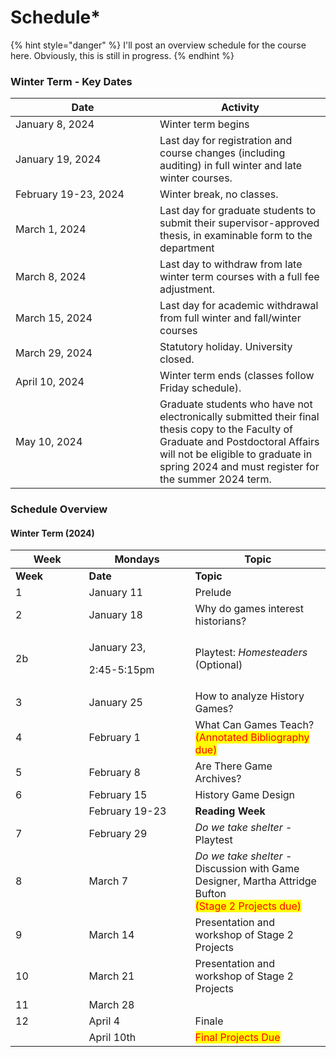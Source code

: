 # Schedule\*

{% hint style="danger" %}
I'll post an overview schedule for the course here. Obviously, this is still in progress.&#x20;
{% endhint %}

### Winter Term - Key Dates

<table><thead><tr><th width="215">Date</th><th>Activity</th></tr></thead><tbody><tr><td>January 8, 2024</td><td>Winter term begins</td></tr><tr><td>January 19, 2024 </td><td>Last day for registration and course changes (including auditing) in full winter and late winter courses.</td></tr><tr><td>February 19-23, 2024 </td><td>Winter break, no classes.</td></tr><tr><td>March 1, 2024 </td><td>Last day for graduate students to submit their supervisor-approved thesis, in examinable form to the department</td></tr><tr><td>March 8, 2024 </td><td>Last day to withdraw from late winter term courses with a full fee adjustment.</td></tr><tr><td>March 15, 2024 </td><td>Last day for academic withdrawal from full winter and fall/winter courses</td></tr><tr><td>March 29, 2024 </td><td>Statutory holiday. University closed.</td></tr><tr><td>April 10, 2024 </td><td>Winter term ends (classes follow Friday schedule).</td></tr><tr><td>May 10, 2024 </td><td>Graduate students who have not electronically submitted their final thesis copy to the Faculty of Graduate and Postdoctoral Affairs will not be eligible to graduate in spring 2024 and must register for the summer 2024 term.</td></tr></tbody></table>



### Schedule Overview

#### Winter Term (2024)

<table data-header-hidden><thead><tr><th width="101.59055118110237">Week</th><th width="154">Mondays</th><th>Topic</th></tr></thead><tbody><tr><td><strong>Week</strong></td><td><strong>Date</strong></td><td><strong>Topic</strong></td></tr><tr><td>1</td><td>January 11</td><td>Prelude</td></tr><tr><td>2</td><td>January 18</td><td>Why do games interest historians?</td></tr><tr><td>2b</td><td><p>January 23, </p><p>2:45-5:15pm</p></td><td>Playtest: <em>Homesteaders</em> (Optional)</td></tr><tr><td>3</td><td>January 25</td><td>How to analyze History Games?</td></tr><tr><td>4</td><td>February 1</td><td>What Can Games Teach?<br><mark style="color:red;">(Annotated Bibliography due)</mark></td></tr><tr><td>5</td><td>February 8</td><td>Are There Game Archives?</td></tr><tr><td>6</td><td>February 15</td><td>History Game Design</td></tr><tr><td></td><td>February 19-23</td><td><strong>Reading Week</strong></td></tr><tr><td>7</td><td>February 29</td><td><em>Do we take shelter</em> - Playtest</td></tr><tr><td>8</td><td>March 7</td><td><em>Do we take shelter</em> - Discussion with Game Designer, Martha Attridge Bufton<br><mark style="color:red;">(Stage 2 Projects due)</mark></td></tr><tr><td>9</td><td>March 14</td><td>Presentation and workshop of Stage 2 Projects</td></tr><tr><td>10</td><td>March 21</td><td>Presentation and workshop of Stage 2 Projects</td></tr><tr><td>11</td><td>March 28 </td><td></td></tr><tr><td>12</td><td>April 4</td><td>Finale</td></tr><tr><td></td><td>April 10th</td><td><mark style="color:red;">Final Projects Due</mark></td></tr></tbody></table>

